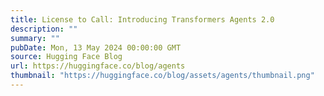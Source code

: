 ```yaml
---
title: License to Call: Introducing Transformers Agents 2.0
description: ""
summary: ""
pubDate: Mon, 13 May 2024 00:00:00 GMT
source: Hugging Face Blog
url: https://huggingface.co/blog/agents
thumbnail: "https://huggingface.co/blog/assets/agents/thumbnail.png"
---
```


